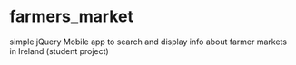 # farmers_market

simple jQuery Mobile app to search and display info about farmer markets in Ireland (student project) 
